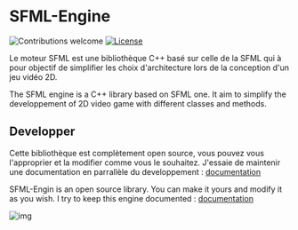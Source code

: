 # SFML-Engine

![Contributions welcome](https://img.shields.io/badge/contributions-welcome-green.svg)
[![License](https://img.shields.io/badge/license-MIT-blue.svg)](https://opensource.org/licenses/MIT)


Le moteur SFML est une bibliothèque C++ basé sur celle de la SFML qui à pour objectif de simplifier les choix d'architecture lors de la conception d'un jeu vidéo 2D. 

The SFML engine is a C++ library based on SFML one. It aim to simplify the developpement of 2D video game with different classes and methods.

## Developper
Cette bibliothèque est complètement open source, vous pouvez vous l'approprier et la modifier comme vous le souhaitez.
J'essaie de maintenir une documentation en parrallèle du developpement : [documentation](https://docs.google.com/document/d/12QfwHhyP5QrgkMQea0IDubVIP9xKP1kilWDdH3T-dq4/edit?usp=sharing)

SFML-Engin is an open source library. You can make it yours and modify it as you wish.
I try to keep this engine documented : [documentation](https://docs.google.com/document/d/1jjEraLyhTe8BT5GRxwjQakNl2n-6jEK0nVZl2I5Osjc/edit?usp=sharing)

![img](https://cdna.artstation.com/p/assets/images/images/024/585/252/large/yin-ning-lim-68c294e6c0a733e9c08627305a7d4dca.jpg?1582889246)
